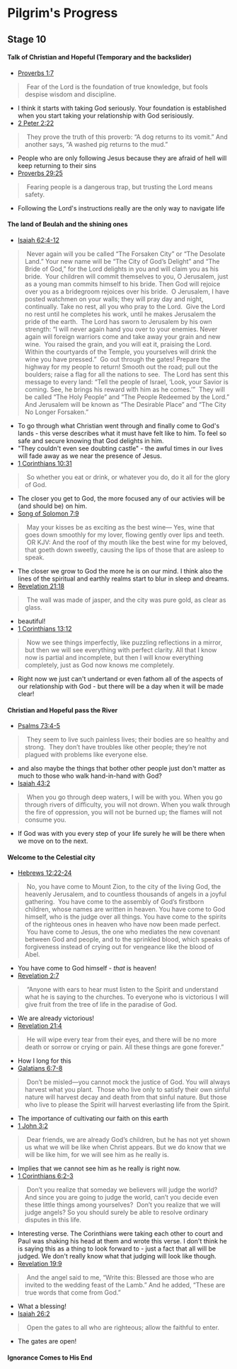 # Pilgrim's Progress
## Stage 10

#### Talk of Christian and Hopeful (Temporary and the backslider)

* [Proverbs 1:7](https://www.biblegateway.com/passage/?search=Proverbs%201:7&version=NLT)
>   Fear of the Lord is the foundation of true knowledge, but fools despise wisdom and discipline.
* I think it starts with taking God seriously. Your foundation is established when you start taking your relationship with God serisiously.
* [2 Peter 2:22](https://www.biblegateway.com/passage/?search=2%20Peter%202:22&version=NLT)
>   They prove the truth of this proverb: “A dog returns to its vomit.” And another says, “A washed pig returns to the mud.”
* People who are only following Jesus because they are afraid of hell will keep returning to their sins
* [Proverbs 29:25](https://www.biblegateway.com/passage/?search=Proverbs%2029:25&version=NLT)
>   Fearing people is a dangerous trap, but trusting the Lord means safety.
*  Following the Lord's instructions really are the only way to navigate life

#### The land of Beulah and the shining ones
* [Isaiah 62:4-12](https://www.biblegateway.com/passage/?search=Isaiah%2062:4-12&version=NLT)
>   Never again will you be called “The Forsaken City” or “The Desolate Land.” Your new name will be “The City of God’s Delight” and “The Bride of God,” for the Lord delights in you and will claim you as his bride.  Your children will commit themselves to you, O Jerusalem, just as a young man commits himself to his bride. Then God will rejoice over you as a bridegroom rejoices over his bride.  O Jerusalem, I have posted watchmen on your walls; they will pray day and night, continually. Take no rest, all you who pray to the Lord.  Give the Lord no rest until he completes his work, until he makes Jerusalem the pride of the earth.  The Lord has sworn to Jerusalem by his own strength: “I will never again hand you over to your enemies. Never again will foreign warriors come and take away your grain and new wine.  You raised the grain, and you will eat it, praising the Lord. Within the courtyards of the Temple, you yourselves will drink the wine you have pressed.”  Go out through the gates! Prepare the highway for my people to return! Smooth out the road; pull out the boulders; raise a flag for all the nations to see.  The Lord has sent this message to every land: “Tell the people of Israel, ‘Look, your Savior is coming. See, he brings his reward with him as he comes.’”  They will be called “The Holy People” and “The People Redeemed by the Lord.” And Jerusalem will be known as “The Desirable Place” and “The City No Longer Forsaken.”
* To go through what Christian went through and finally come to God's lands - this verse describes what it must have felt like to him.  To feel so safe and secure knowing that God delights in him.
* "They couldn't even see doubting castle" - the awful times in our lives will fade away as we near the presence of Jesus.
* [1 Corinthians 10:31](https://www.biblegateway.com/passage/?search=1%20Corinthians%2010:31&version=NLT)
>   So whether you eat or drink, or whatever you do, do it all for the glory of God.
* The closer you get to God, the more focused any of our activies will be (and should be) on him.
* [Song of Solomon 7:9](https://www.biblegateway.com/passage/?search=Song%20of%20Solomon%207:9&version=NLT)
>   May your kisses be as exciting as the best wine— Yes, wine that goes down smoothly for my lover, flowing gently over lips and teeth.
>   OR KJV: And the roof of thy mouth like the best wine for my beloved, that goeth down sweetly, causing the lips of those that are asleep to speak.
* The closer we grow to God the more he is on our mind.  I think also the lines of the spiritual and earthly realms start to blur in sleep and dreams.
* [Revelation 21:18](https://www.biblegateway.com/passage/?search=Revelation%2021:18&version=NLT)
>   The wall was made of jasper, and the city was pure gold, as clear as glass.
* beautiful!
* [1 Corinthians 13:12](https://www.biblegateway.com/passage/?search=1%20Corinthians%2013:12&version=NLT)
>   Now we see things imperfectly, like puzzling reflections in a mirror, but then we will see everything with perfect clarity. All that I know now is partial and incomplete, but then I will know everything completely, just as God now knows me completely.
* Right now we just can't undertand or even fathom all of the aspects of our relationship with God - but there will be a day when it will be made clear!

#### Christian and Hopeful pass the River

* [Psalms 73:4-5](https://www.biblegateway.com/passage/?search=Psalms%2073:4-5&version=NLT)
>   They seem to live such painless lives; their bodies are so healthy and strong.  They don’t have troubles like other people; they’re not plagued with problems like everyone else.
* and also maybe the things that bother other people just don't matter as much to those who walk hand-in-hand with God?
* [Isaiah 43:2](https://www.biblegateway.com/passage/?search=Isaiah%2043:2&version=NLT)
>   When you go through deep waters, I will be with you. When you go through rivers of difficulty, you will not drown. When you walk through the fire of oppression, you will not be burned up; the flames will not consume you.
* If God was with you every step of your life surely he will be there when we move on to the next.

#### Welcome to the Celestial city

* [Hebrews 12:22-24](https://www.biblegateway.com/passage/?search=Hebrews%2012:22-24&version=NLT)
>   No, you have come to Mount Zion, to the city of the living God, the heavenly Jerusalem, and to countless thousands of angels in a joyful gathering.  You have come to the assembly of God’s firstborn children, whose names are written in heaven. You have come to God himself, who is the judge over all things. You have come to the spirits of the righteous ones in heaven who have now been made perfect.  You have come to Jesus, the one who mediates the new covenant between God and people, and to the sprinkled blood, which speaks of forgiveness instead of crying out for vengeance like the blood of Abel.
* You have come to God himself - *that* is heaven!
* [Revelation 2:7](https://www.biblegateway.com/passage/?search=Revelation%202:7&version=NLT)
>   “Anyone with ears to hear must listen to the Spirit and understand what he is saying to the churches. To everyone who is victorious I will give fruit from the tree of life in the paradise of God.
* We are already victorious!
* [Revelation 21:4](https://www.biblegateway.com/passage/?search=Revelation%2021:4&version=NLT)
>   He will wipe every tear from their eyes, and there will be no more death or sorrow or crying or pain. All these things are gone forever.”
* How I long for this
* [Galatians 6:7-8](https://www.biblegateway.com/passage/?search=Galatians%206:7-8&version=NLT)
>   Don’t be misled—you cannot mock the justice of God. You will always harvest what you plant.  Those who live only to satisfy their own sinful nature will harvest decay and death from that sinful nature. But those who live to please the Spirit will harvest everlasting life from the Spirit.
* The importance of cultivating our faith on this earth
* [1 John 3:2](https://www.biblegateway.com/passage/?search=1%20John%203:2&version=NLT)
>   Dear friends, we are already God’s children, but he has not yet shown us what we will be like when Christ appears. But we do know that we will be like him, for we will see him as he really is.
* Implies that we cannot see him as he really is right now.
* [1 Corinthians 6:2-3](https://www.biblegateway.com/passage/?search=1%20Corinthians%206:2-3&version=NLT)
>   Don’t you realize that someday we believers will judge the world? And since you are going to judge the world, can’t you decide even these little things among yourselves?  Don’t you realize that we will judge angels? So you should surely be able to resolve ordinary disputes in this life.
* Interesting verse.  The Corinthians were taking each other to court and Paul was shaking his head at them and wrote this verse. I don't think he is saying this as a thing to look forward to - just a fact that all will be judged.  We don't really know what that judging will look like though.
* [Revelation 19:9](https://www.biblegateway.com/passage/?search=Revelation%2019:9&version=NLT)
>   And the angel said to me, “Write this: Blessed are those who are invited to the wedding feast of the Lamb.” And he added, “These are true words that come from God.”
* What a blessing!
* [Isaiah 26:2](https://www.biblegateway.com/passage/?search=Isaiah%2026:2&version=NLT)
>   Open the gates to all who are righteous; allow the faithful to enter.
* The gates are open!

#### Ignorance Comes to His End


